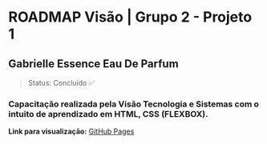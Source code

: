 <h1>ROADMAP Visão | Grupo 2 - Projeto 1</h1>
<h2>Gabrielle Essence Eau De Parfum</h2>

> Status: Concluído ✅

### Capacitação realizada pela Visão Tecnologia e Sistemas com o intuito de aprendizado em HTML, CSS (FLEXBOX).

**Link para visualização:** <a href="https://matsa0.github.io/roadmap1-visaojr-card/" target="_blank">GitHub Pages</a>
